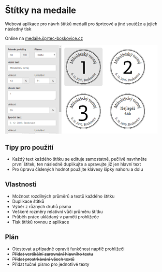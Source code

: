 # Štítky na medaile
Webová aplikace pro návrh štítků medailí pro šprtcové a jiné soutěže a jejich následný tisk

Online na [medaile.šprtec-boskovice.cz](http://medaile.sprtec-boskovice.cz/)

![Snímek obrazovky](/screenshot.png "Snímek obrazovky")

## Tipy pro použití
- Každý text každého štítku se edituje samostatně, pečlivě navrhněte první štítek, ten následně duplikujte a upravujte již jen hlavní text
- Pro úpravu číslených hodnot použijte klávesy šipky nahoru a dolu

## Vlastnosti
- Možnost rozdílných průměrů a textů každého štítku
- Duplikace štítků
- Výběr z různých druhů písma
- Veškeré rozměry relativní vůči průměru štítku
- Průběh práce ukládaný v paměti prohlížeče
- Tisk štítků rovnou z aplikace

## Plán
- Otestovat a případně opravit funkčnost napříč prohlížeči
- <del>Přidat vertikální zarovnání hlavního textu</del>
- <del>Přidat prostrkávání všech textů</del>
- Přidat tučné písmo pro jednotlivé texty

